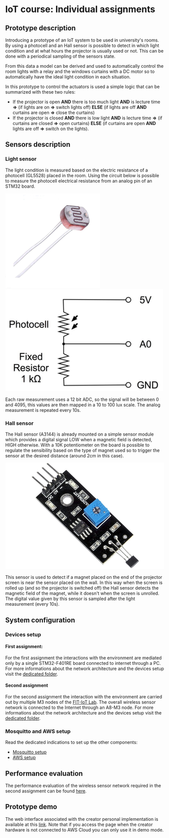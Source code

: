 # IoT course: Individual assignments

## Prototype description

Introducing a prototype of an IoT system to be used in university's rooms. By using a photocell and an Hall sensor is possible to detect in which light condition and at what hours the projector is usually used or not. This can be done with a periodical sampling of the sensors state.

From this data a model can be derived and used to automatically control the room lights with a relay and the windows curtains with a DC motor so to automatically have the ideal light condition in each situation.

In this prototype to control the actuators is used a simple logic that can be summarized with these two rules:
- If the projector is open **AND** there is too much light **AND** is lecture time **=>** (if lights are on **=>** switch lights off) **ELSE** (if lights are off **AND** curtains are open **=>** close the curtains)
- If the projector is closed **AND** there is low light **AND** is lecture time **=>** (if curtains are closed **=>** open curtains) **ELSE** (if curtains are open **AND** lights are off **=>** switch on the lights).

## Sensors description

### Light sensor

The light condition is measured based on the electric resistance of a photocell (GL5528) placed in the room. Using the circuit below is possible to measure the photocell electrical resistance from an analog pin of an STM32 board.

<img src="./src/photo_res.jpg" width="300"> <img src="./src/photo_circ.png" width="500">

Each raw measurement uses a 12 bit ADC, so the signal will be between 0 and 4095, this values are then mapped in a 10 to 100 lux scale. The analog measurement is repeated every 10s.

### Hall sensor

The Hall sensor (A3144) is already mounted on a simple sensor module which provides a digital signal LOW when a magnetic field is detected, HIGH otherwise. With a 10K potentiometer on the board is possible to regulate the sensibility based on the type of magnet used so to trigger the sensor at the desired distance (around 2cm in this case).

<img src="./src/hall_sensor.jpg" width="600">

This sensor is used to detect if a magnet placed on the end of the projector screen is near the sensor placed on the wall. In this way when the screen is rolled up (and so the projector is switched off) the Hall sensor detects the magnetic field of the magnet, while it doesn't when the screen is unrolled. The digital value given by this sensor is sampled after the light measurement (every 10s).

## System configuration

### Devices setup

#### First assignment:

For the first assignment the interactions with the environment are mediated only by a single STM32-F401RE board connected to internet through a PC. For more informations about the network architecture and the devices setup visit the [dedicated folder](./stm32_f401re/).

#### Second assignment

For the second assignment the interaction with the environment are carried out by multiple M3 nodes of the [FIT-IoT Lab](https://www.iot-lab.info/). The overall wireless sensor network is connected to the Internet through an A8-M3 node. For more informations about the network architecture and the devices setup visit the [dedicated folder](./stm32_f103rey/).

### Mosquitto and AWS setup

Read the dedicated indications to set up the other components:
- [Mosquitto setup](./mosquitto/)
- [AWS setup](./aws/)

## Performance evaluation

The performance evaluation of the wireless sensor network required in the second assignment can be found [here](./stm32_f103rey/Evaluation.md).

## Prototype demo

The web interface associated with the creator personal implementation is available at this [link](https://dauriaassignment1.s3.amazonaws.com/dashboard.html). Note that if you access the page when the creator hardware is not connected to AWS Cloud you can only use it in demo mode.